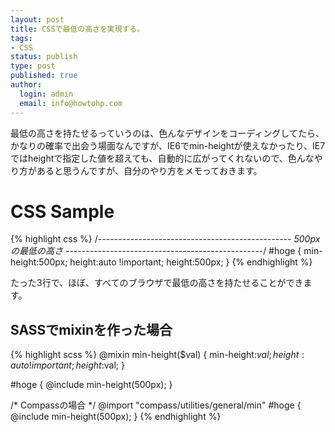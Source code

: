 ```yaml
---
layout: post
title: CSSで最低の高さを実現する。
tags:
- CSS
status: publish
type: post
published: true
author:
  login: admin
  email: info@howtohp.com
---
```

最低の高さを持たせるっていうのは、色んなデザインをコーディングしてたら、かなりの確率で出会う場面なんですが、IE6でmin-heightが使えなかったり、IE7ではheightで指定した値を超えても、自動的に広がってくれないので、色んなやり方があると思うんですが、自分のやり方をメモっておきます。

# CSS Sample

{% highlight css %}
/*------------------------------------------------
500pxの最低の高さ
-------------------------------------------------*/
#hoge {
	min-height:500px;
	height:auto !important;
	height:500px;
}
{% endhighlight %}

たった3行で、ほぼ、すべてのブラウザで最低の高さを持たせることができます。

## SASSでmixinを作った場合

{% highlight scss %}
@mixin min-height($val) {
    min-height:$val;
    height:auto !important;
    height:$val;
}

#hoge {
    @include min-height(500px);
}

/* Compassの場合 */
@import "compass/utilities/general/min"
#hoge {
    @include min-height(500px);
}
{% endhighlight %}
